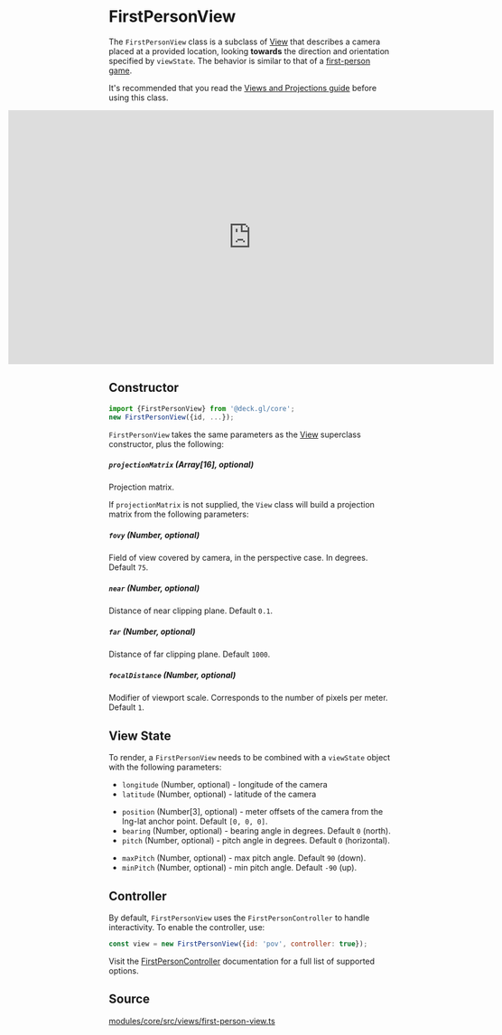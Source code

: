 # FirstPersonView

The `FirstPersonView` class is a subclass of [View](/docs/api-reference/core/viewport.md) that describes a camera placed at a provided location, looking **towards** the direction and orientation specified by `viewState`. The behavior is similar to that of a [first-person game](https://en.wikipedia.org/wiki/First-person_(gaming)).

It's recommended that you read the [Views and Projections guide](/docs/developer-guide/views.md) before using this class.

<div style="position:relative;height:450px"></div>
<div style="position:absolute;transform:translateY(-450px);padding-left:inherit;padding-right:inherit;left:0;right:0">
  <iframe height="450" style="width: 100%;" scrolling="no" title="deck.gl FirstPersonView" src="https://codepen.io/vis-gl/embed/oNYXxNE?height=450&theme-id=light&default-tab=result" frameborder="no" loading="lazy" allowtransparency="true" allowfullscreen="true">
    See the Pen <a href='https://codepen.io/vis-gl/pen/oNYXxNE'>deck.gl FirstPersonView</a> by vis.gl
    (<a href='https://codepen.io/vis-gl'>@vis-gl</a>) on <a href='https://codepen.io'>CodePen</a>.
  </iframe>
</div>


## Constructor

```js
import {FirstPersonView} from '@deck.gl/core';
new FirstPersonView({id, ...});
```

`FirstPersonView` takes the same parameters as the [View](/docs/api-reference/core/view.md) superclass constructor, plus the following:

##### `projectionMatrix` (Array[16], optional)

Projection matrix.

If `projectionMatrix` is not supplied, the `View` class will build a projection matrix from the following parameters:

##### `fovy` (Number, optional)

Field of view covered by camera, in the perspective case. In degrees. Default `75`.

##### `near` (Number, optional)

Distance of near clipping plane. Default `0.1`.

##### `far` (Number, optional)

Distance of far clipping plane. Default `1000`.

##### `focalDistance` (Number, optional)

Modifier of viewport scale. Corresponds to the number of pixels per meter. Default `1`.


## View State

To render, a `FirstPersonView` needs to be combined with a `viewState` object with the following parameters:

- `longitude` (Number, optional) - longitude of the camera
- `latitude` (Number, optional) - latitude of the camera
* `position` (Number[3], optional) - meter offsets of the camera from the lng-lat anchor point. Default `[0, 0, 0]`.
* `bearing` (Number, optional) - bearing angle in degrees. Default `0` (north).
* `pitch` (Number, optional) - pitch angle in degrees. Default `0` (horizontal).
- `maxPitch` (Number, optional) - max pitch angle. Default `90` (down).
- `minPitch` (Number, optional) - min pitch angle. Default `-90` (up).


## Controller

By default, `FirstPersonView` uses the `FirstPersonController` to handle interactivity. To enable the controller, use:

```js
const view = new FirstPersonView({id: 'pov', controller: true});
```

Visit the [FirstPersonController](/docs/api-reference/core/first-person-controller.md) documentation for a full list of supported options.

## Source

[modules/core/src/views/first-person-view.ts](https://github.com/visgl/deck.gl/blob/master/modules/core/src/views/first-person-view.ts)
